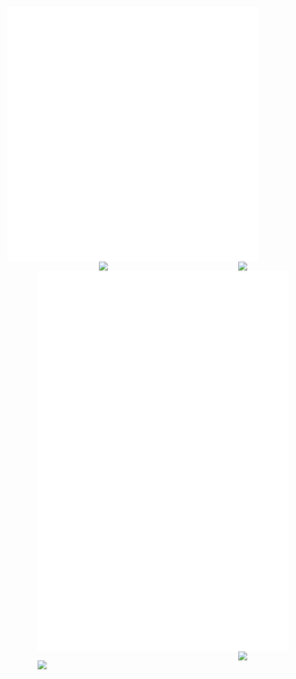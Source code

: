 <img align="left" width="450" src="https://github.com/W3ndig0u0/W3ndig0u0/blob/main/metrics.svg" />
<img align="right" width="90" src="https://media.giphy.com/media/c2BZKpNiKwL11N7jjb/giphy.gif" />

<img align="right" width="250" src="https://camo.githubusercontent.com/839de0fbfb3670ae11c12f9006dab652c99b454341b11f03673c4bda0c52eda8/68747470733a2f2f636f756e742e6765746c6f6c692e636f6d2f6765742f403a6c6f776c6967687465723f7468656d653d72756c653334" />


<img align="right" width="450" src="https://github.com/W3ndig0u0/W3ndig0u0/blob/main/metrics.personal.anilist.svg" />

<img align="right" width="450" src="https://github.com/W3ndig0u0/W3ndig0u0/blob/main/metrics.personal.achievements.svg" />
<img align="right" width="90" src="https://media.giphy.com/media/Tn8rFhgmV6GLw9NGbZ/giphy.gif" />
<img align="right" width="450" src="https://github-readme-stats.vercel.app/api?username=W3ndig0u0&show_icons=true&theme=radical&align="center" />
